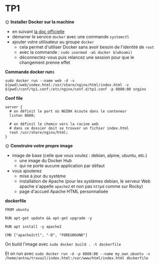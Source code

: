 # TP1

🌞 **Installer Docker sur la machine**

- en suivant [la doc officielle](https://docs.docker.com/engine/install/)
- démarrer le service `docker` avec une commande `systemctl`
- ajouter votre utilisateur au groupe `docker`
  - cela permet d'utiliser Docker sans avoir besoin de l'identité de `root`
  - avec la commande : `sudo usermod -aG docker $(whoami)`
  - déconnectez-vous puis relancez une session pour que le changement prenne effet

**Commande docker run**s
```
sudo docker run --name web -d -v $(pwd)/web/index.html:/usr/share/nginx/html/index.html -v $(pwd)/conf/tp1.conf:/etc/nginx/conf.d/tp1.conf -p 8080:80 snginx
```

**Conf file**
```
server {
  # on définit le port où NGINX écoute dans le conteneur
  listen 8080;

  # on définit le chemin vers la racine web
  # dans ce dossier doit se trouver un fichier index.html
  root /usr/share/nginx/html;
}
```

🌞 **Construire votre propre image**

- image de base (celle que vous voulez : debian, alpine, ubuntu, etc.)
  - une image du Docker Hub
  - qui ne porte aucune application par défaut
- vous ajouterez
  - mise à jour du système
  - installation de Apache (pour les systèmes debian, le serveur Web apache s'appelle `apache2` et non pas `httpd` comme sur Rocky)
  - page d'accueil Apache HTML personnalisée

**dockerfile**
```
FROM ubuntu

RUN apt-get update && apt-get upgrade -y

RUN apt install -y apache2

CMD ["apache2ctl", "-D", "FOREGROUND"]
```

On build l'image avec `sudo docker build . -t dockerfile`

Et on run avec `sudo docker run -d -p 8888:80 --name my_own_ubuntu -v /home/antna/travail/index.html:/var/www/html/index.html dockerfile`